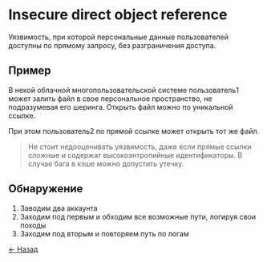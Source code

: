 # Insecure direct object reference

Уязвимость, при которой персональные данные пользователей доступны по прямому запросу, без разграничения доступа.  

## Пример

В некой облачной многопользовательской системе пользователь1 может залить файл в свое персональное пространство, не подразумевая его шеринга. Открыть файл можно по уникальной ссылке.  

При этом пользователь2 по прямой ссылке может открыть тот же файл.  

> Не стоит недооценивать уязвимость, даже если прямые ссылки сложные и содержат высокоэнтропийные идентификаторы. В случае бага в кэше можно допустить утечку.  

## Обнаружение

1. Заводим два аккаунта
2. Заходим под первым и обходим все возможные пути, логируя свои походы
3. Заходим под вторым и повторяем путь по логам

[← Назад](../README.md)